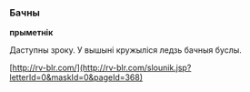 ### Бачны
**прыметнік**

Даступны зроку. У вышыні кружыліся ледзь бачныя буслы.

<a rel="author">[http://rv-blr.com/](http://rv-blr.com/slounik.jsp?letterId=0&maskId=0&pageId=368)</a>
